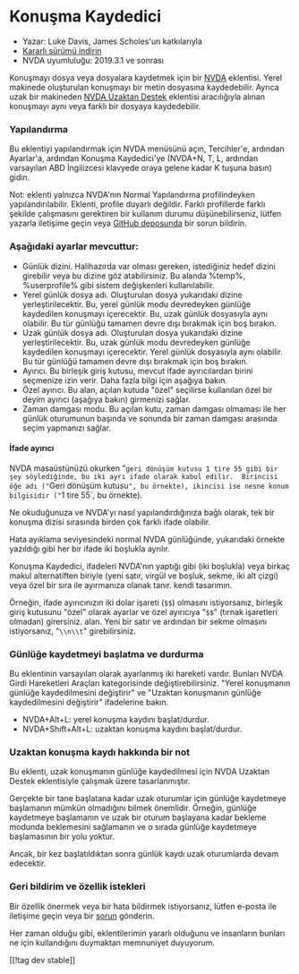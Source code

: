 # Konuşma Kaydedici #

* Yazar: Luke Davis, James Scholes'un katkılarıyla
* [Kararlı sürümü indirin][1]
* NVDA uyumluluğu: 2019.3.1 ve sonrası

Konuşmayı dosya veya dosyalara kaydetmek için bir
[NVDA](https://nvaccess.org/) eklentisi. Yerel makinede oluşturulan
konuşmayı bir metin dosyasına kaydedebilir. Ayrıca uzak bir makineden [NVDA
Uzaktan Destek](https://nvdaremote.com/) eklentisi aracılığıyla alınan
konuşmayı aynı veya farklı bir dosyaya kaydedebilir.

### Yapılandırma

Bu eklentiyi yapılandırmak için NVDA menüsünü açın, Tercihler'e, ardından
Ayarlar'a, ardından Konuşma Kaydedici'ye (NVDA+N, T, L, ardından varsayılan
ABD İngilizcesi klavyede oraya gelene kadar K tuşuna basın) gidin.

Not: eklenti yalnızca NVDA'nın Normal Yapılandırma profilindeyken
yapılandırılabilir. Eklenti, profile duyarlı değildir. Farklı profillerde
farklı şekilde çalışmasını gerektiren bir kullanım durumu düşünebilirseniz,
lütfen yazarla iletişime geçin veya [GitHub deposunda][2] bir sorun
bildirin.

### Aşağıdaki ayarlar mevcuttur:

* Günlük dizini. Halihazırda var olması gereken, istediğiniz hedef dizini
  girebilir veya bu dizine göz atabilirsiniz. Bu alanda %temp%,
  %userprofile% gibi sistem değişkenleri kullanılabilir.
* Yerel günlük dosya adı. Oluşturulan dosya yukarıdaki dizine
  yerleştirilecektir. Bu, yerel günlük modu devredeyken günlüğe kaydedilen
  konuşmayı içerecektir. Bu, uzak günlük dosyasıyla aynı olabilir. Bu tür
  günlüğü tamamen devre dışı bırakmak için boş bırakın.
* Uzak günlük dosya adı. Oluşturulan dosya yukarıdaki dizine
  yerleştirilecektir. Bu, uzak günlük modu devredeyken günlüğe kaydedilen
  konuşmayı içerecektir. Yerel günlük dosyasıyla aynı olabilir. Bu tür
  günlüğü tamamen devre dışı bırakmak için boş bırakın.
* Ayırıcı. Bu birleşik giriş kutusu, mevcut ifade ayırıcılardan birini
  seçmenize izin verir. Daha fazla bilgi için aşağıya bakın.
* Özel ayırıcı. Bu alan, açılan kutuda "özel" seçilirse kullanılan özel bir
  deyim ayırıcı (aşağıya bakın) girmenizi sağlar.
* Zaman damgası modu. Bu açılan kutu, zaman damgası olmaması ile her günlük
  oturumunun başında ve sonunda bir zaman damgası arasında seçim yapmanızı
  sağlar.

#### İfade ayırıcı

NVDA masaüstünüzü okurken "`geri dönüşüm kutusu 1 tire 55 gibi bir şey
söylediğinde, bu iki ayrı ifade olarak kabul edilir.  Birincisi öğe adı
("`Geri dönüşüm kutusu`", bu örnekte), ikincisi ise nesne konum bilgisidir
("`1 tire 55`, bu örnekte).

Ne okuduğunuza ve NVDA'yı nasıl yapılandırdığınıza bağlı olarak, tek bir
konuşma dizisi sırasında birden çok farklı ifade olabilir.

Hata ayıklama seviyesindeki normal NVDA günlüğünde, yukarıdaki örnekte
yazıldığı gibi her bir ifade iki boşlukla ayrılır.

Konuşma Kaydedici, ifadeleri NVDA'nın yaptığı gibi (iki boşlukla) veya
birkaç makul alternatiften biriyle (yeni satır, virgül ve boşluk, sekme, iki
alt çizgi) veya özel bir sıra ile ayırmanıza olanak tanır. kendi tasarımın.

Örneğin, ifade ayırıcınızın iki dolar işareti (`$$`) olmasını istiyorsanız,
birleşik giriş kutusunu "özel" olarak ayarlar ve özel ayırıcıya "`$$`"
(tırnak işaretleri olmadan) girersiniz. alan. Yeni bir satır ve ardından bir
sekme olmasını istiyorsanız, "`\\n\\t`" girebilirsiniz.

### Günlüğe kaydetmeyi başlatma ve durdurma

Bu eklentinin varsayılan olarak ayarlanmış iki hareketi vardır. Bunları NVDA
Girdi Hareketleri Araçları kategorisinde değiştirebilirsiniz. "Yerel
konuşmanın günlüğe kaydedilmesini değiştirir" ve "Uzaktan konuşmanın günlüğe
kaydedilmesini değiştirir" ifadelerine bakın.

* NVDA+Alt+L: yerel konuşma kaydını başlat/durdur.
* NVDA+Shift+Alt+L: uzaktan konuşma kaydını başlat/durdur.

### Uzaktan konuşma kaydı hakkında bir not

Bu eklenti, uzak konuşmanın günlüğe kaydedilmesi için NVDA Uzaktan Destek
eklentisiyle çalışmak üzere tasarlanmıştır.

Gerçekte bir tane başlatana kadar uzak oturumlar için günlüğe kaydetmeye
başlamanın mümkün olmadığını bilmek önemlidir. Örneğin, günlüğe kaydetmeye
başlamanın ve uzak bir oturum başlayana kadar bekleme modunda beklemesini
sağlamanın ve o sırada günlüğe kaydetmeye başlamasının bir yolu yoktur.

Ancak, bir kez başlatıldıktan sonra günlük kaydı uzak oturumlarda devam
edecektir.

### Geri bildirim ve özellik istekleri

Bir özellik önermek veya bir hata bildirmek istiyorsanız, lütfen e-posta ile
iletişime geçin veya bir [sorun][2] gönderin.

Her zaman olduğu gibi, eklentilerimin yararlı olduğunu ve insanların bunları
ne için kullandığını duymaktan memnuniyet duyuyorum.

[[!tag dev stable]]

[1]: https://www.nvaccess.org/addonStore/legacy?file=speechLogger

[2]: https://github.com/opensourcesys/speechLogger/issues/
